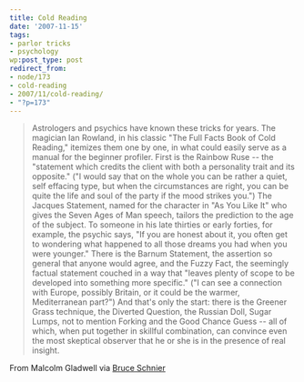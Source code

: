 ```yaml
---
title: Cold Reading
date: '2007-11-15'
tags:
- parlor tricks
- psychology
wp:post_type: post
redirect_from:
- node/173
- cold-reading
- 2007/11/cold-reading/
- "?p=173"
---
```


> Astrologers and psychics have known these tricks for years. The magician Ian Rowland, in his classic "The Full Facts Book of Cold Reading," itemizes them one by one, in what could easily serve as a manual for the beginner profiler. First is the Rainbow Ruse -- the "statement which credits the client with both a personality trait and its opposite." ("I would say that on the whole you can be rather a quiet, self effacing type, but when the circumstances are right, you can be quite the life and soul of the party if the mood strikes you.") The Jacques Statement, named for the character in "As You Like It" who gives the Seven Ages of Man speech, tailors the prediction to the age of the subject. To someone in his late thirties or early forties, for example, the psychic says, "If you are honest about it, you often get to wondering what happened to all those dreams you had when you were younger." There is the Barnum Statement, the assertion so general that anyone would agree, and the Fuzzy Fact, the seemingly factual statement couched in a way that "leaves plenty of scope to be developed into something more specific." ("I can see a connection with Europe, possibly Britain, or it could be the warmer, Mediterranean part?") And that's only the start: there is the Greener Grass technique, the Diverted Question, the Russian Doll, Sugar Lumps, not to mention Forking and the Good Chance Guess -- all of which, when put together in skillful combination, can convince even the most skeptical observer that he or she is in the presence of real insight.

From Malcolm Gladwell via [Bruce Schnier](http://www.schneier.com/blog/archives/2007/11/the_sham_of_cri.html)
